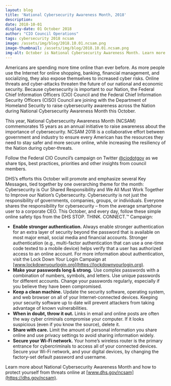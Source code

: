 ```yaml
---
layout: blog
title: 'National Cybersecurity Awareness Month, 2018'
description: 
date: 2018-10-01
display-date: 01 October 2018
author: "CIO Council Operations"
tags: cybersecurity 2018 ncsam
image: /assets/img/blog/2018.10.01.ncsam.png
image-thumbnail: /assets/img/blog/2018.10.01.ncsam.png
img-alt: October is National Cybersecurity Awareness Month. Learn more at staysafeonline.org/ncsam
---
```


Americans are spending more time online than ever before. As more people use the Internet for online shopping, banking, financial management, and socializing, they also expose themselves to increased cyber risks. Online threats and cyber-attacks threaten the future of our national and economic security. Because cybersecurity is important to our Nation, the Federal Chief Information Officers (CIO) Council and the Federal Chief Information Security Officers (CISO) Council are joining with the Department of Homeland Security to raise cybersecurity awareness across the Nation during National Cybersecurity Awareness Month this October.

This year, National Cybersecurity Awareness Month (NCSAM) commemorates 15 years as an annual initiative to raise awareness about the importance of cybersecurity. NCSAM 2018 is a collaborative effort between government and industry to ensure every American has the resources they need to stay safer and more secure online, while increasing the resiliency of the Nation during cyber-threats. 

Follow the Federal CIO Council’s campaign on Twitter [@ciodotgov](https://twitter.com/ciodotgov) as we share tips, best practices, priorities and other insights from council members.

DHS’s efforts this October will promote and emphasize several Key Messages, tied together by one overarching theme for the month: Cybersecurity is Our Shared Responsibility and We All Must Work Together to Improve our Nation’s Cybersecurity. Cybersecurity is not just the responsibility of governments, companies, groups, or individuals. Everyone shares the responsibility for cybersecurity – from the average smartphone user to a corporate CEO. This October, and every day, follow these simple online safety tips from the DHS STOP. THINK. CONNECT.™ Campaign:

* **Enable stronger authentication.** Always enable stronger authentication for an extra layer of security beyond the password that is available on most major email, social media and financial accounts. Stronger authentication (e.g., multi-factor authentication that can use a one-time code texted to a mobile device) helps verify that a user has authorized access to an online account. For more information about authentication, visit the Lock Down Your Login Campaign at [www.lockdownyourlogin.org](https://lockdownyourlogin.org).
* **Make your passwords long & strong.** Use complex passwords with a combination of numbers, symbols, and letters. Use unique passwords for different accounts. Change your passwords regularly, especially if you believe they have been compromised. 
* **Keep a clean machine.** Update the security software, operating system, and web browser on all of your Internet-connected devices. Keeping your security software up to date will prevent attackers from taking advantage of known vulnerabilities. 
* **When in doubt, throw it out.** Links in email and online posts are often the way cyber criminals compromise your computer. If it looks suspicious (even if you know the source), delete it. 
* **Share with care.** Limit the amount of personal information you share online and use privacy settings to avoid sharing information widely. 
* **Secure your Wi-Fi network.** Your home’s wireless router is the primary entrance for cybercriminals to access all of your connected devices. Secure your Wi-Fi network, and your digital devices, by changing the factory-set default password and username. 

Learn more about National Cybersecurity Awareness Month and how to protect yourself from threats online at [www.dhs.gov/ncsam](https://dhs.gov/ncsam).  
